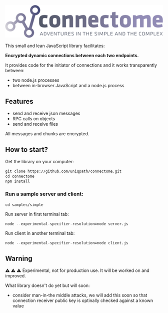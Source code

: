 <img src="media/logo_connectome.png?v=2">

This small and lean JavaScript library facilitates:

**Encrypted dynamic connections between each two endpoints.**

It provides code for the initiator of connections and it works transparently between:

- two node.js processes
- between in-browser JavaScript and a node.js process

## Features

- send and receive json messages
- RPC calls on objects
- send and receive files

All messages and chunks are encrypted.

## How to start?

Get the library on your computer:
```
git clone https://github.com/uniqpath/connectome.git
cd connectome
npm install
```

### Run a sample server and client:

```
cd samples/simple
```

Run server in first terminal tab:
```
node --experimental-specifier-resolution=node server.js
```

Run client in another terminal tab:
```
node --experimental-specifier-resolution=node client.js
```

## Warning

⚠️ ⚠️ ⚠️
Experimental, not for production use. It will be worked on and improved.

What library doesn't do yet but will soon:

- consider man-in-the middle attacks, we will add this soon so that connection receiver public key is optinally checked against a known value
